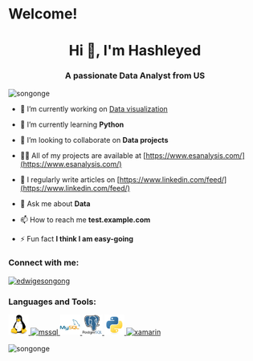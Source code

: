 # Welcome!

<h1 align="center">Hi 👋, I'm Hashleyed</h1>
<h3 align="center">A passionate Data Analyst from US</h3>

<p align="left"> <img src="https://komarev.com/ghpvc/?username=songonge&label=Profile%20views&color=0e75b6&style=flat" alt="songonge" /> </p>

- 🔭 I’m currently working on [Data visualization](https://www.esanalysis.com/)

- 🌱 I’m currently learning **Python**

- 👯 I’m looking to collaborate on **Data projects**

- 👨‍💻 All of my projects are available at [https://www.esanalysis.com/](https://www.esanalysis.com/)

- 📝 I regularly write articles on [https://www.linkedin.com/feed/](https://www.linkedin.com/feed/)

- 💬 Ask me about **Data**

- 📫 How to reach me **test.example.com**

- ⚡ Fun fact **I think I am easy-going**

<h3 align="left">Connect with me:</h3>
<p align="left">
<a href="https://linkedin.com/in/edwigesongong" target="blank"><img align="center" src="https://raw.githubusercontent.com/rahuldkjain/github-profile-readme-generator/master/src/images/icons/Social/linked-in-alt.svg" alt="edwigesongong" height="30" width="40" /></a>
</p>

<h3 align="left">Languages and Tools:</h3>
<p align="left"> <a href="https://www.linux.org/" target="_blank" rel="noreferrer"> <img src="https://raw.githubusercontent.com/devicons/devicon/master/icons/linux/linux-original.svg" alt="linux" width="40" height="40"/> </a> <a href="https://www.microsoft.com/en-us/sql-server" target="_blank" rel="noreferrer"> <img src="https://www.svgrepo.com/show/303229/microsoft-sql-server-logo.svg" alt="mssql" width="40" height="40"/> </a> <a href="https://www.mysql.com/" target="_blank" rel="noreferrer"> <img src="https://raw.githubusercontent.com/devicons/devicon/master/icons/mysql/mysql-original-wordmark.svg" alt="mysql" width="40" height="40"/> </a> <a href="https://www.postgresql.org" target="_blank" rel="noreferrer"> <img src="https://raw.githubusercontent.com/devicons/devicon/master/icons/postgresql/postgresql-original-wordmark.svg" alt="postgresql" width="40" height="40"/> </a> <a href="https://www.python.org" target="_blank" rel="noreferrer"> <img src="https://raw.githubusercontent.com/devicons/devicon/master/icons/python/python-original.svg" alt="python" width="40" height="40"/> </a> <a href="https://dotnet.microsoft.com/apps/xamarin" target="_blank" rel="noreferrer"> <img src="https://raw.githubusercontent.com/detain/svg-logos/780f25886640cef088af994181646db2f6b1a3f8/svg/xamarin.svg" alt="xamarin" width="40" height="40"/> </a> </p>

<p><img align="center" src="https://github-readme-stats.vercel.app/api/top-langs?username=songonge&show_icons=true&locale=en&layout=compact" alt="songonge" /></p>

